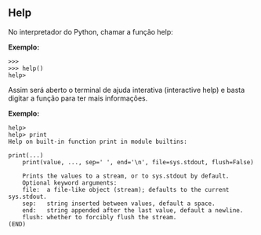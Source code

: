 ## Help

No interpretador do Python, chamar a função help:

**Exemplo:**
```
>>>
>>> help()
help>
```

Assim será aberto o terminal de ajuda interativa (interactive help) e basta digitar a função para ter mais informações.

**Exemplo:**
```
help>
help> print
Help on built-in function print in module builtins:

print(...)
    print(value, ..., sep=' ', end='\n', file=sys.stdout, flush=False)
    
    Prints the values to a stream, or to sys.stdout by default.
    Optional keyword arguments:
    file:  a file-like object (stream); defaults to the current sys.stdout.
    sep:   string inserted between values, default a space.
    end:   string appended after the last value, default a newline.
    flush: whether to forcibly flush the stream.
(END)
```
